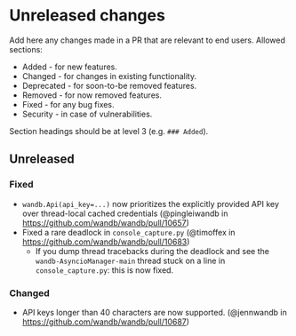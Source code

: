 # Unreleased changes

Add here any changes made in a PR that are relevant to end users. Allowed sections:

- Added - for new features.
- Changed - for changes in existing functionality.
- Deprecated - for soon-to-be removed features.
- Removed - for now removed features.
- Fixed - for any bug fixes.
- Security - in case of vulnerabilities.

Section headings should be at level 3 (e.g. `### Added`).

## Unreleased

### Fixed

- `wandb.Api(api_key=...)` now prioritizes the explicitly provided API key over thread-local cached credentials (@pingleiwandb in https://github.com/wandb/wandb/pull/10657)
- Fixed a rare deadlock in `console_capture.py` (@timoffex in https://github.com/wandb/wandb/pull/10683)
  - If you dump thread tracebacks during the deadlock and see the `wandb-AsyncioManager-main` thread stuck on a line in `console_capture.py`: this is now fixed.

### Changed

- API keys longer than 40 characters are now supported. (@jennwandb in https://github.com/wandb/wandb/pull/10687)
